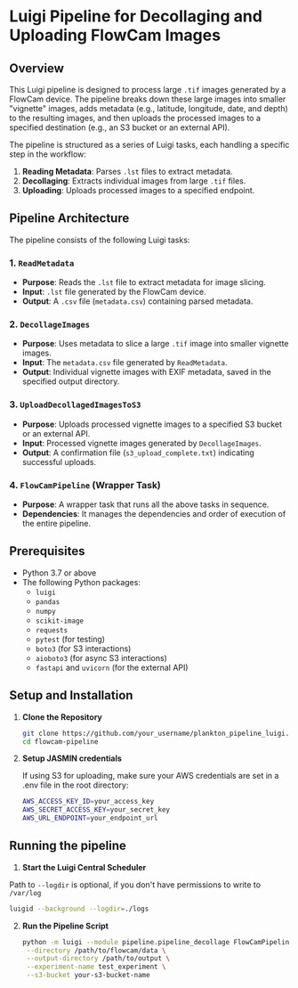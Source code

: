
# Luigi Pipeline for Decollaging and Uploading FlowCam Images

## Overview

This Luigi pipeline is designed to process large `.tif` images generated by a FlowCam device. The pipeline breaks down these large images into smaller "vignette" images, adds metadata (e.g., latitude, longitude, date, and depth) to the resulting images, and then uploads the processed images to a specified destination (e.g., an S3 bucket or an external API).

The pipeline is structured as a series of Luigi tasks, each handling a specific step in the workflow:
1. **Reading Metadata**: Parses `.lst` files to extract metadata.
2. **Decollaging**: Extracts individual images from large `.tif` files.
3. **Uploading**: Uploads processed images to a specified endpoint.

## Pipeline Architecture

The pipeline consists of the following Luigi tasks:

### 1. `ReadMetadata`
   - **Purpose**: Reads the `.lst` file to extract metadata for image slicing.
   - **Input**: `.lst` file generated by the FlowCam device.
   - **Output**: A `.csv` file (`metadata.csv`) containing parsed metadata.

### 2. `DecollageImages`
   - **Purpose**: Uses metadata to slice a large `.tif` image into smaller vignette images.
   - **Input**: The `metadata.csv` file generated by `ReadMetadata`.
   - **Output**: Individual vignette images with EXIF metadata, saved in the specified output directory.

### 3. `UploadDecollagedImagesToS3`
   - **Purpose**: Uploads processed vignette images to a specified S3 bucket or an external API.
   - **Input**: Processed vignette images generated by `DecollageImages`.
   - **Output**: A confirmation file (`s3_upload_complete.txt`) indicating successful uploads.

### 4. `FlowCamPipeline` (Wrapper Task)
   - **Purpose**: A wrapper task that runs all the above tasks in sequence.
   - **Dependencies**: It manages the dependencies and order of execution of the entire pipeline.

## Prerequisites

- Python 3.7 or above
- The following Python packages:
  - `luigi`
  - `pandas`
  - `numpy`
  - `scikit-image`
  - `requests`
  - `pytest` (for testing)
  - `boto3` (for S3 interactions)
  - `aioboto3` (for async S3 interactions)
  - `fastapi` and `uvicorn` (for the external API)

## Setup and Installation

1. **Clone the Repository**

   ```bash
   git clone https://github.com/your_username/plankton_pipeline_luigi.git
   cd flowcam-pipeline
   ```

2. **Setup JASMIN credentials**  

   If using S3 for uploading, make sure your AWS credentials are set in a .env file in the root directory:

   ```bash
   AWS_ACCESS_KEY_ID=your_access_key
   AWS_SECRET_ACCESS_KEY=your_secret_key
   AWS_URL_ENDPOINT=your_endpoint_url
   ```

## Running the pipeline

1. **Start the Luigi Central Scheduler**

Path to `--logdir` is optional, if you don't have permissions to write to `/var/log`

   ```bash
   luigid --background --logdir=./logs
   ```

2. **Run the Pipeline Script**

   ```bash
   python -m luigi --module pipeline.pipeline_decollage FlowCamPipeline \
    --directory /path/to/flowcam/data \
    --output-directory /path/to/output \
    --experiment-name test_experiment \
    --s3-bucket your-s3-bucket-name
    ```
